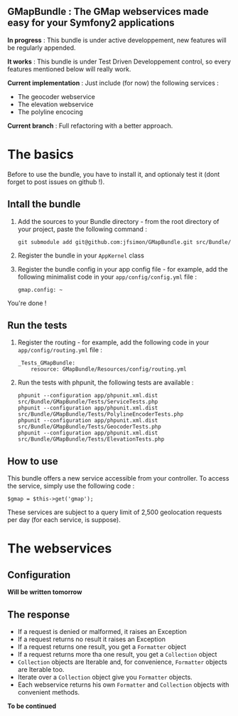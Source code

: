 GMapBundle : The GMap webservices made easy for your Symfony2 applications
--------------------------------------------------------------------------

**In progress** : This bundle is under active developpement, new features will be regularly appended.

**It works** : This bundle is under Test Driven Developpement control, so every features mentioned below will really work.

**Current implementation** : Just include (for now) the following services :

-  The geocoder webservice
-  The elevation webservice
-  The polyline encocing

**Current branch** : Full refactoring with a better approach.


The basics
==========

Before to use the bundle, you have to install it, and optionaly test it (dont forget to post issues on github !).


Intall the bundle
-----------------

1.  Add the sources to your Bundle directory - from the root directory of your project, paste the following command :

        git submodule add git@github.com:jfsimon/GMapBundle.git src/Bundle/
        
2.  Register the bundle in your `AppKernel` class

3.  Register the bundle config in your app config file - for example, add the following minimalist code in your `app/config/config.yml` file :
    
        gmap.config: ~

You're done !


Run the tests
-------------

1.  Register the routing - for example, add the following code in your `app/config/routing.yml` file :
    
        _Tests_GMapBundle:
            resource: GMapBundle/Resources/config/routing.yml
            
2.  Run the tests with phpunit, the following tests are available :
    
        phpunit --configuration app/phpunit.xml.dist src/Bundle/GMapBundle/Tests/ServiceTests.php
        phpunit --configuration app/phpunit.xml.dist src/Bundle/GMapBundle/Tests/PolylineEncoderTests.php
        phpunit --configuration app/phpunit.xml.dist src/Bundle/GMapBundle/Tests/GeocoderTests.php
        phpunit --configuration app/phpunit.xml.dist src/Bundle/GMapBundle/Tests/ElevationTests.php
        
   
How to use
----------

This bundle offers a new service accessible from your controller. To access the service, simply use the following code :

    $gmap = $this->get('gmap');
    
These services are subject to a query limit of 2,500 geolocation requests per day (for each service, is suppose).


The webservices
===============


Configuration
-------------

**Will be written tomorrow**


The response
------------

-  If a request is denied or malformed, it raises an Exception
-  If a request returns no result it raises an Exception
-  If a request returns one result, you get a `Formatter` object
-  If a request returns more tha one result, you get a `Collection` object
-  `Collection` objects are Iterable and, for convenience, `Formatter` objects are Iterable too.
-  Iterate over a `Collection` object give you `Formatter` objects.
-  Each webservice returns his own `Formatter` and `Collection` objects with convenient methods.


**To be continued**